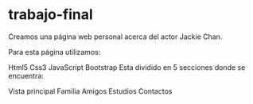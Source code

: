 # trabajo-final
Creamos una página web personal acerca del actor Jackie Chan.

Para esta página utilizamos:

Html5
Css3
JavaScript
Bootstrap
Esta dividido en 5 secciones donde se encuentra:

Vista principal
Familia
Amigos
Estudios
Contactos
